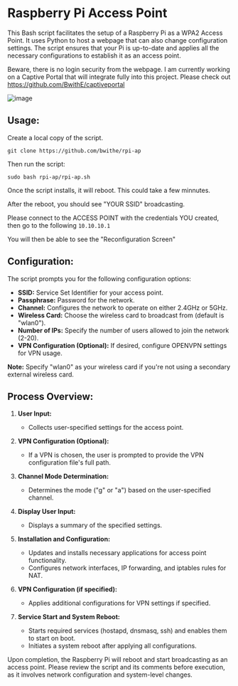 # Raspberry Pi Access Point

This Bash script facilitates the setup of a Raspberry Pi as a WPA2 Access Point. It uses Python to host a webpage that can also change configuration settings. The script ensures that your Pi is up-to-date and applies all the necessary configurations to establish it as an access point. 

Beware, there is no login security from the webpage. I am currently working on a Captive Portal that will integrate fully into this project. Please check out https://github.com/BwithE/captiveportal

![image](https://github.com/BwithE/rpi-ap/assets/144924113/155ddadb-b465-4621-b8ac-d76b4dcbb3b0)

## Usage:

Create a local copy of the script.

```git clone https://github.com/bwithe/rpi-ap```

Then run the script:

```sudo bash rpi-ap/rpi-ap.sh``` 

Once the script installs, it will reboot. This could take a few minnutes.

After the reboot, you should see "YOUR SSID" broadcasting.

Please connect to the ACCESS POINT with the credentials YOU created, then go to the following ```10.10.10.1```

You will then be able to see the "Reconfiguration Screen"

## Configuration:

The script prompts you for the following configuration options:

- **SSID:** Service Set Identifier for your access point.
- **Passphrase:** Password for the network.
- **Channel:** Configures the network to operate on either 2.4GHz or 5GHz.
- **Wireless Card:** Choose the wireless card to broadcast from (default is "wlan0").
- **Number of IPs:** Specify the number of users allowed to join the network (2-20).
- **VPN Configuration (Optional):** If desired, configure OPENVPN settings for VPN usage.

**Note:** Specify "wlan0" as your wireless card if you're not using a secondary external wireless card.

## Process Overview:

1. **User Input:**
   - Collects user-specified settings for the access point.

2. **VPN Configuration (Optional):**
   - If a VPN is chosen, the user is prompted to provide the VPN configuration file's full path.

3. **Channel Mode Determination:**
   - Determines the mode ("g" or "a") based on the user-specified channel.

4. **Display User Input:**
   - Displays a summary of the specified settings.

5. **Installation and Configuration:**
   - Updates and installs necessary applications for access point functionality.
   - Configures network interfaces, IP forwarding, and iptables rules for NAT.

6. **VPN Configuration (if specified):**
   - Applies additional configurations for VPN settings if specified.

7. **Service Start and System Reboot:**
   - Starts required services (hostapd, dnsmasq, ssh) and enables them to start on boot.
   - Initiates a system reboot after applying all configurations.

Upon completion, the Raspberry Pi will reboot and start broadcasting as an access point. Please review the script and its comments before execution, as it involves network configuration and system-level changes.
